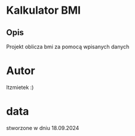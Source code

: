 # Kalkulator BMI

## Opis
Projekt oblicza bmi za pomocą wpisanych danych

# Autor
Itzmietek :)

# data
stworzone w dniu 18.09.2024 
